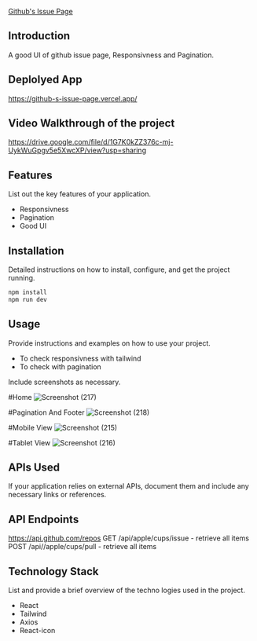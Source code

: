 <a href="https://github-s-issue-page.vercel.app/"> Github's Issue Page </a>
## Introduction
A good UI of github issue page, Responsivness and Pagination.

## Deplolyed App
https://github-s-issue-page.vercel.app/

## Video Walkthrough of the project
https://drive.google.com/file/d/1G7K0kZZ376c-mj-UykWuGpgv5e5XwcXP/view?usp=sharing

## Features
List out the key features of your application.

- Responsivness 
- Pagination
- Good UI



## Installation
Detailed instructions on how to install, configure, and get the project running.

```bash
npm install 
npm run dev
```

## Usage
Provide instructions and examples on how to use your project.
-  To check responsivness with tailwind
-  To check with pagination



Include screenshots as necessary.

#Home 
![Screenshot (217)](https://github.com/rahulyadav826870/Github-s-Issue-page/assets/103634544/24c434cb-677b-4066-8ce5-344d95a1ce06)

#Pagination And Footer
![Screenshot (218)](https://github.com/rahulyadav826870/Github-s-Issue-page/assets/103634544/369ba02a-80e6-4830-beb1-816a40d88e88)

#Mobile View
![Screenshot (215)](https://github.com/rahulyadav826870/Github-s-Issue-page/assets/103634544/c1ba9018-186c-4cf1-bf68-1ac7828d87ea)

#Tablet View
![Screenshot (216)](https://github.com/rahulyadav826870/Github-s-Issue-page/assets/103634544/b72bd4eb-4565-456a-883b-7c80f0f252ff)


## APIs Used
If your application relies on external APIs, document them and include any necessary links or references.

## API Endpoints
https://api.github.com/repos
GET /api/apple/cups/issue - retrieve all items
POST /api//apple/cups/pull - retrieve all items


## Technology Stack
List and provide a brief overview of the techno
logies used in the project.
-  React
-  Tailwind
-  Axios
-  React-icon
